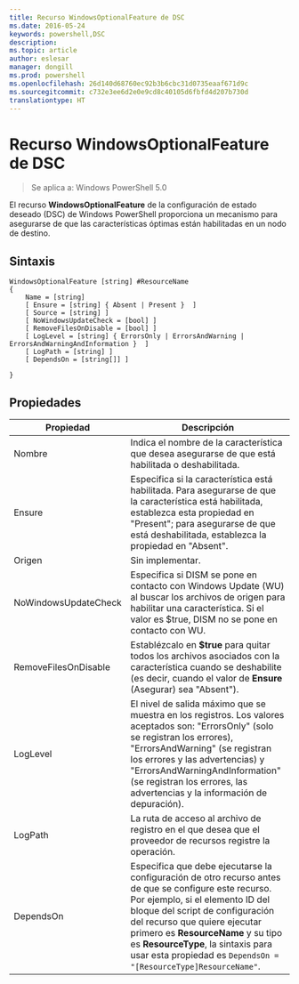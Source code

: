 ```yaml
---
title: Recurso WindowsOptionalFeature de DSC
ms.date: 2016-05-24
keywords: powershell,DSC
description: 
ms.topic: article
author: eslesar
manager: dongill
ms.prod: powershell
ms.openlocfilehash: 26d140d68760ec92b3b6cbc31d0735eaaf671d9c
ms.sourcegitcommit: c732e3ee6d2e0e9cd8c40105d6fbfd4d207b730d
translationtype: HT
---
```

# <a name="dsc-windowsoptionalfeature-resource"></a>Recurso WindowsOptionalFeature de DSC

> Se aplica a: Windows PowerShell 5.0

El recurso **WindowsOptionalFeature** de la configuración de estado deseado (DSC) de Windows PowerShell proporciona un mecanismo para asegurarse de que las características óptimas están habilitadas en un nodo de destino.

## <a name="syntax"></a>Sintaxis

```
WindowsOptionalFeature [string] #ResourceName
{
    Name = [string]
    [ Ensure = [string] { Absent | Present }  ]
    [ Source = [string] ]
    [ NoWindowsUpdateCheck = [bool] ]
    [ RemoveFilesOnDisable = [bool] ]
    [ LogLevel = [string] { ErrorsOnly | ErrorsAndWarning | ErrorsAndWarningAndInformation }  ]
    [ LogPath = [string] ]
    [ DependsOn = [string[]] ]
    
}
```

## <a name="properties"></a>Propiedades

|  Propiedad  |  Descripción   | 
|---|---| 
| Nombre| Indica el nombre de la característica que desea asegurarse de que está habilitada o deshabilitada.| 
| Ensure| Especifica si la característica está habilitada. Para asegurarse de que la característica está habilitada, establezca esta propiedad en "Present"; para asegurarse de que está deshabilitada, establezca la propiedad en "Absent".|
| Origen| Sin implementar.|
| NoWindowsUpdateCheck| Especifica si DISM se pone en contacto con Windows Update (WU) al buscar los archivos de origen para habilitar una característica. Si el valor es $true, DISM no se pone en contacto con WU.|
| RemoveFilesOnDisable| Establézcalo en **$true** para quitar todos los archivos asociados con la característica cuando se deshabilite (es decir, cuando el valor de **Ensure** (Asegurar) sea "Absent").|
| LogLevel| El nivel de salida máximo que se muestra en los registros. Los valores aceptados son: "ErrorsOnly" (solo se registran los errores), "ErrorsAndWarning" (se registran los errores y las advertencias) y "ErrorsAndWarningAndInformation" (se registran los errores, las advertencias y la información de depuración).|
| LogPath| La ruta de acceso al archivo de registro en el que desea que el proveedor de recursos registre la operación.| 
| DependsOn| Especifica que debe ejecutarse la configuración de otro recurso antes de que se configure este recurso. Por ejemplo, si el elemento ID del bloque del script de configuración del recurso que quiere ejecutar primero es __ResourceName__ y su tipo es __ResourceType__, la sintaxis para usar esta propiedad es `DependsOn = "[ResourceType]ResourceName"`.| 
 



